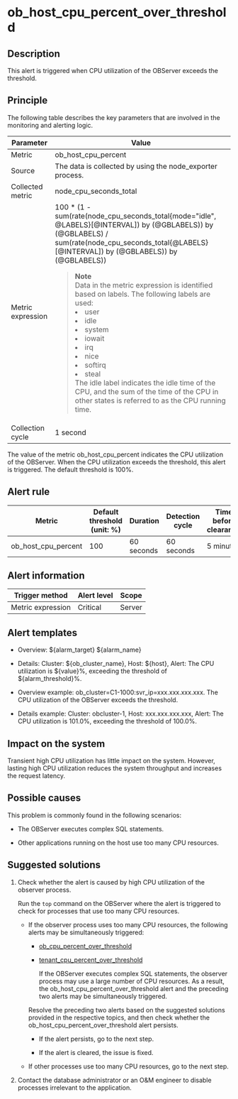 ob_host_cpu_percent_over_threshold
=======================================================

**Description**
------------------------------------

This alert is triggered when CPU utilization of the OBServer exceeds the threshold.

Principle
------------------------------

The following table describes the key parameters that are involved in the monitoring and alerting logic.

|     Parameter     |                                                                                                                                                                                                                                                                                                                                                                                                                                        Value                                                                                                                                                                                                                                                                                                                                                                                                                                         |
|-------------------|--------------------------------------------------------------------------------------------------------------------------------------------------------------------------------------------------------------------------------------------------------------------------------------------------------------------------------------------------------------------------------------------------------------------------------------------------------------------------------------------------------------------------------------------------------------------------------------------------------------------------------------------------------------------------------------------------------------------------------------------------------------------------------------------------------------------------------------------------------------------------------------|
| Metric            | ob_host_cpu_percent                                                                                                                                                                                                                                                                                                                                                                                                                                                                                                                                                                                                                                                                                                                                                                                                                                                                  |
| Source            | The data is collected by using the node_exporter process.                                                                                                                                                                                                                                                                                                                                                                                                                                                                                                                                                                                                                                                                                                                                                                                                                            |
| Collected metric  | node_cpu_seconds_total                                                                                                                                                                                                                                                                                                                                                                                                                                                                                                                                                                                                                                                                                                                                                                                                                                                               |
| Metric expression | 100 \* (1 - sum(rate(node_cpu_seconds_total{mode="idle", @LABELS}\[@INTERVAL\]) by (@GBLABELS)) by (@GBLABELS) / sum(rate(node_cpu_seconds_total{@LABELS}\[@INTERVAL\]) by (@GBLABELS)) by (@GBLABELS)) <blockquote>**Note** <br> Data in the metric expression is identified based on labels. The following labels are used: <li>user</li><li>idle  </li><li>system</li><li> iowait  </li><li>irq</li><li> nice   </li><li>softirq</li><li> steal </li>   The idle label indicates the idle time of the CPU, and the sum of the time of the CPU in other states is referred to as the CPU running time.</blockquote> |
| Collection cycle  | 1 second                                                                                                                                                                                                                                                                                                                                                                                                                                                                                                                                                                                                                                                                                                                                                                                                                                                                             |

The value of the metric ob_host_cpu_percent indicates the CPU utilization of the OBServer. When the CPU utilization exceeds the threshold, this alert is triggered. The default threshold is 100%.

**Alert rule**
-----------------------------------

|       Metric        | Default threshold (unit: %) |  Duration  | Detection cycle | Time before clearance |
|---------------------|-----------------------------|------------|-----------------|-----------------------|
| ob_host_cpu_percent | 100                         | 60 seconds | 60 seconds      | 5 minutes             |

**Alert information**
------------------------------------------

|  Trigger method   | Alert level | Scope  |
|-------------------|-------------|--------|
| Metric expression | Critical    | Server |

**Alert templates**
----------------------------------------

* Overview: ${alarm_target} ${alarm_name}

* Details: Cluster: ${ob_cluster_name}, Host: ${host}, Alert: The CPU utilization is ${value}%, exceeding the threshold of ${alarm_threshold}%.

* Overview example: ob_cluster=C1-1000:svr_ip=xxx.xxx.xxx.xxx. The CPU utilization of the OBServer exceeds the threshold.

* Details example: Cluster: obcluster-1, Host: xxx.xxx.xxx.xxx, Alert: The CPU utilization is 101.0%, exceeding the threshold of 100.0%.

**Impact on the system**
---------------------------------------------

Transient high CPU utilization has little impact on the system. However, lasting high CPU utilization reduces the system throughput and increases the request latency.

**Possible causes**
----------------------------------------

This problem is commonly found in the following scenarios:

* The OBServer executes complex SQL statements.

* Other applications running on the host use too many CPU resources.

Suggested solutions
----------------------------------------

1. Check whether the alert is caused by high CPU utilization of the observer process.

   Run the `top` command on the OBServer where the alert is triggered to check for processes that use too many CPU resources.
   * If the observer process uses too many CPU resources, the following alerts may be simultaneously triggered:

     * [ob_cpu_percent_over_threshold](../2.ob-alert/14.ob_cpu_percent_over_threshold.md)

     * [tenant_cpu_percent_over_threshold](../2.ob-alert/29.tenant_cpu_percent_over_threshold.md)

       If the OBServer executes complex SQL statements, the observer process may use a large number of CPU resources. As a result, the ob_host_cpu_percent_over_threshold alert and the preceding two alerts may be simultaneously triggered.

     Resolve the preceding two alerts based on the suggested solutions provided in the respective topics, and then check whether the ob_host_cpu_percent_over_threshold alert persists.
     * If the alert persists, go to the next step.

     * If the alert is cleared, the issue is fixed.

   * If other processes use too many CPU resources, go to the next step.

2. Contact the database administrator or an O\&M engineer to disable processes irrelevant to the application.
